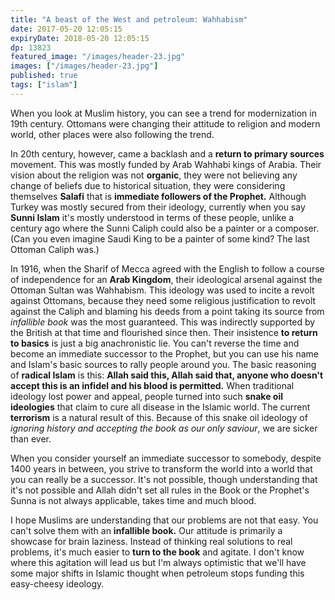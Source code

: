 ```yaml
---
title: "A beast of the West and petroleum: Wahhabism"
date: 2017-05-20 12:05:15
expiryDate: 2018-05-20 12:05:15
dp: 13823
featured_image: "/images/header-23.jpg"
images: ["/images/header-23.jpg"]
published: true
tags: ["islam"]
---
```




When you look at Muslim history, you can see a trend for modernization in 19th
century. Ottomans were changing their attitude to religion and modern world,
other places were also following the trend.

In 20th century, however, came a backlash and a **return to primary sources**
movement. This was mostly funded by Arab Wahhabi kings of Arabia. Their vision
about the religion was not **organic**, they were not believing any change of
beliefs due to historical situation, they were considering themselves **Salafi**
that is **immediate followers of the Prophet.** Although Turkey was mostly secured
from their ideology, currently when you say **Sunni Islam** it's mostly understood
in terms of these people, unlike a century ago where the Sunni Caliph could also
be a painter or a composer. (Can you even imagine Saudi King to be a painter of
some kind? The last Ottoman Caliph was.)

In 1916, when the Sharif of Mecca agreed with the English to follow a course of
independence for an **Arab Kingdom**, their ideological arsenal against the
Ottoman Sultan was Wahhabism. This ideology was used to incite a revolt against
Ottomans, because they need some religious justification to revolt against the
Caliph and blaming his deeds from a point taking its source from *infallible
book* was the most guaranteed. This was indirectly supported by the British at
that time and flourished since then. Their insistence **to return to basics** is
just a big anachronistic lie. You can't reverse the time and become an immediate
successor to the Prophet, but you can use his name and Islam's basic sources to
rally people around you. The basic reasoning of **radical Islam** is this:
**Allah said this, Allah said that, anyone who doesn't accept this is an infidel
and his blood is permitted.** When traditional ideology lost power and appeal,
people turned into such **snake oil ideologies** that claim to cure all disease
in the Islamic world. The current **terrorism** is a natural result of this.
Because of this snake oil ideology of *ignoring history and accepting the book
as our only saviour*, we are sicker than ever.

When you consider yourself an immediate successor to somebody, despite 1400
years in between, you strive to transform the world into a world that you can
really be a successor. It's not possible, though understanding that it's not
possible and Allah didn't set all rules in the Book or the Prophet's Sunna is
not always applicable, takes time and much blood.

I hope Muslims are understanding that our problems are not that easy. You can't
solve them with an **infallible book.** Our attitude is primarily a showcase for
brain laziness. Instead of thinking real solutions to real problems, it's much
easier to **turn to the book** and agitate. I don't know where this agitation
will lead us but I'm always optimistic that we'll have some major shifts in
Islamic thought when petroleum stops funding this easy-cheesy ideology.


